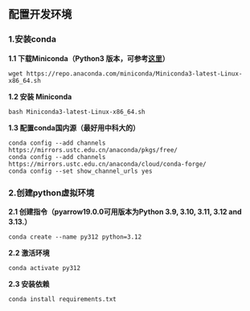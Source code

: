 

## 配置开发环境
### 1.安装conda

**1.1 下载Miniconda（Python3 版本，可参考[这里](https://blog.csdn.net/weixin_43651674/article/details/134880766)）**

```wget https://repo.anaconda.com/miniconda/Miniconda3-latest-Linux-x86_64.sh```

**1.2 安装 Miniconda**

```bash Miniconda3-latest-Linux-x86_64.sh```

**1.3 配置conda国内源（最好用中科大的）**

```conda config --add channels https://mirrors.ustc.edu.cn/anaconda/pkgs/main/
conda config --add channels https://mirrors.ustc.edu.cn/anaconda/pkgs/free/
conda config --add channels https://mirrors.ustc.edu.cn/anaconda/cloud/conda-forge/
conda config --set show_channel_urls yes
```

### 2.创建python虚拟环境

**2.1 创建指令（pyarrow19.0.0可用版本为Python 3.9, 3.10, 3.11, 3.12 and 3.13.）**

```conda create --name py312 python=3.12```

**2.2 激活环境**

```conda activate py312```

**2.3 安装依赖**

```conda install requirements.txt```

